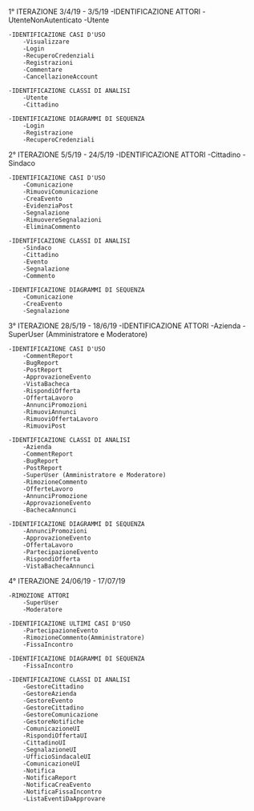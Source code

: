 1° ITERAZIONE 3/4/19 - 3/5/19
	-IDENTIFICAZIONE ATTORI
		-UtenteNonAutenticato
		-Utente
	
	-IDENTIFICAZIONE CASI D'USO
		-Visualizzare
		-Login
		-RecuperoCredenziali
		-Registrazioni
		-Commentare
		-CancellazioneAccount

	-IDENTIFICAZIONE CLASSI DI ANALISI
		-Utente
		-Cittadino

	-IDENTIFICAZIONE DIAGRAMMI DI SEQUENZA
		-Login
		-Registrazione
		-RecuperoCredenziali



2° ITERAZIONE 5/5/19 - 24/5/19
	-IDENTIFICAZIONE ATTORI
		-Cittadino
		-Sindaco
	
	-IDENTIFICAZIONE CASI D'USO
		-Comunicazione
		-RimuoviComunicazione
		-CreaEvento
		-EvidenziaPost
		-Segnalazione
		-RimuovereSegnalazioni
		-EliminaCommento

	-IDENTIFICAZIONE CLASSI DI ANALISI
		-Sindaco
		-Cittadino
		-Evento
		-Segnalazione
		-Commento

	-IDENTIFICAZIONE DIAGRAMMI DI SEQUENZA
		-Comunicazione
		-CreaEvento
		-Segnalazione



3° ITERAZIONE 28/5/19 - 18/6/19
	-IDENTIFICAZIONE ATTORI
		-Azienda
		-SuperUser (Amministratore e Moderatore)
	
	-IDENTIFICAZIONE CASI D'USO
		-CommentReport
		-BugReport
		-PostReport
		-ApprovazioneEvento
		-VistaBacheca
		-RispondiOfferta
		-OffertaLavoro
		-AnnunciPromozioni
		-RimuoviAnnunci
		-RimuoviOffertaLavoro
		-RimuoviPost

	-IDENTIFICAZIONE CLASSI DI ANALISI
		-Azienda
		-CommentReport
		-BugReport
		-PostReport
		-SuperUser (Amministratore e Moderatore)
		-RimozioneCommento
		-OfferteLavoro
		-AnnunciPromozione
		-ApprovazioneEvento
		-BachecaAnnunci

	-IDENTIFICAZIONE DIAGRAMMI DI SEQUENZA
		-AnnunciPromozioni
		-ApprovazioneEvento
		-OffertaLavoro
		-PartecipazioneEvento
		-RispondiOfferta
		-VistaBachecaAnnunci
		
		

4° ITERAZIONE 24/06/19 - 17/07/19

	-RIMOZIONE ATTORI
		-SuperUser
		-Moderatore

	-IDENTIFICAZIONE ULTIMI CASI D'USO
		-PartecipazioneEvento
		-RimozioneCommento(Amministratore)
		-FissaIncontro
		
	-IDENTIFICAZIONE DIAGRAMMI DI SEQUENZA
		-FissaIncontro
		
	-IDENTIFICAZIONE CLASSI DI ANALISI
		-GestoreCittadino
		-GestoreAzienda
		-GestoreEvento
		-GestoreCittadino
		-GestoreComunicazione
		-GestoreNotifiche
		-ComunicazioneUI
		-RispondiOffertaUI
		-CittadinoUI
		-SegnalazioneUI
		-UfficioSindacaleUI
		-ComunicazioneUI
		-Notifica
		-NotificaReport
		-NotificaCreaEvento
		-NotificaFissaIncontro
		-ListaEventiDaApprovare
		
	
		

